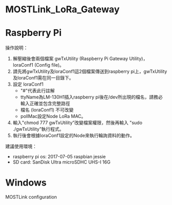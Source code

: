 # MOSTLink_LoRa_Gateway
# Raspberry Pi
操作說明：
1. 解壓縮後會兩個檔案 gwTxUtility (Raspberry Pi Gateway Utility)，loraConf1 (Config file)。
2. 請先將gwTxUtility及loraConf1這2個檔案傳送到raspberry pi上，gwTxUtility及loraConf1需在同一目錄下。
3. 設定 loraConf1
    * "#"代表此行註解
    * ttyName為LM-130H1插入raspberry pi後在/dev所出現的檔名，請務必輸入正確並包含完整路徑
    * 檔名 (loraConf1) 不可改變
    * pollMac設定Node LoRa MAC。
4. 輸入"chmod 777 gwTxUtility”改變檔案權限，然後再輸入 "sudo ./gwTxUtility”執行程式。
5. 執行後會根據loraConf1設定的Node來執行輪詢資料的動作。

建議使用環境：
- raspberry pi os: 2017-07-05 raspbian jessie
- SD card: SanDisk Ultra microSDHC UHS-I  16G


# Windows
MOSTLink configuration
